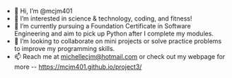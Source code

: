 - 👋 Hi, I’m @mcjm401
- 👀 I’m interested in science & technology, coding, and fitness!
- 🌱 I’m currently pursuing a Foundation Certificate in Software Engineering and aim to pick up Python after I complete my modules.
- 💞️ I’m looking to collaborate on mini projects or solve practice problems to improve my programming skills.
- 📫 Reach me at michellecjm@hotmail.com or check out my webpage for more -- https://mcjm401.github.io/project3/

